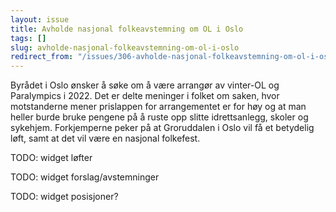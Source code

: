 ```yaml
---
layout: issue
title: Avholde nasjonal folkeavstemning om OL i Oslo
tags: []
slug: avholde-nasjonal-folkeavstemning-om-ol-i-oslo
redirect_from: "/issues/306-avholde-nasjonal-folkeavstemning-om-ol-i-oslo"
---
```


Byrådet i Oslo ønsker å søke om å være arrangør av vinter-OL og Paralympics i 2022. Det er delte meninger i folket om saken, hvor motstanderne mener prislappen for arrangementet er for høy og at man heller burde bruke pengene på å ruste opp slitte idrettsanlegg, skoler og sykehjem. Forkjemperne peker på at Groruddalen i Oslo vil få et betydelig løft, samt at det vil være en nasjonal folkefest.

TODO: widget løfter

TODO: widget forslag/avstemninger

TODO: widget posisjoner?

